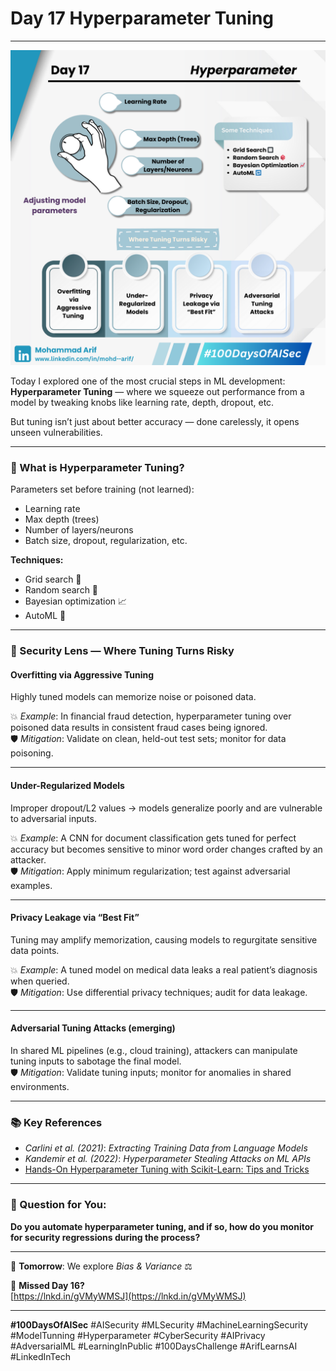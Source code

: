# Day 17 Hyperparameter Tuning

***

![Day 17 Poster](images/day17-poster.png)

Today I explored one of the most crucial steps in ML development: **Hyperparameter Tuning** — where we squeeze out performance from a model by tweaking knobs like learning rate, depth, dropout, etc.

But tuning isn’t just about better accuracy — done carelessly, it opens unseen vulnerabilities.

***

### 🔧 What is Hyperparameter Tuning?

Parameters set before training (not learned):

* Learning rate
* Max depth (trees)
* Number of layers/neurons
* Batch size, dropout, regularization, etc.

**Techniques:**

* Grid search 🔲
* Random search 🎲
* Bayesian optimization 📈
* AutoML 🔁

***

### 🔐 Security Lens — Where Tuning Turns Risky

#### **Overfitting via Aggressive Tuning**

Highly tuned models can memorize noise or poisoned data.

💥 _Example_: In financial fraud detection, hyperparameter tuning over poisoned data results in consistent fraud cases being ignored.\
🛡️ _Mitigation_: Validate on clean, held-out test sets; monitor for data poisoning.

***

#### **Under-Regularized Models**

Improper dropout/L2 values → models generalize poorly and are vulnerable to adversarial inputs.

💥 _Example_: A CNN for document classification gets tuned for perfect accuracy but becomes sensitive to minor word order changes crafted by an attacker.\
🛡️ _Mitigation_: Apply minimum regularization; test against adversarial examples.

***

#### **Privacy Leakage via “Best Fit”**

Tuning may amplify memorization, causing models to regurgitate sensitive data points.

💥 _Example_: A tuned model on medical data leaks a real patient’s diagnosis when queried.\
🛡️ _Mitigation_: Use differential privacy techniques; audit for data leakage.

***

#### **Adversarial Tuning Attacks (emerging)**

In shared ML pipelines (e.g., cloud training), attackers can manipulate tuning inputs to sabotage the final model.\
🛡️ _Mitigation_: Validate tuning inputs; monitor for anomalies in shared environments.

***

### 📚 Key References

* _Carlini et al. (2021)_: _Extracting Training Data from Language Models_
* _Kandemir et al. (2022)_: _Hyperparameter Stealing Attacks on ML APIs_
* [Hands-On Hyperparameter Tuning with Scikit-Learn: Tips and Tricks](https://lnkd.in/g-PDVPuU)

***

### 💬 Question for You:

**Do you automate hyperparameter tuning, and if so, how do you monitor for security regressions during the process?**

***

📅 **Tomorrow**: We explore _Bias & Variance_ ⚖️

🔗 **Missed Day 16?**\
[https://lnkd.in/gVMyWMSJ](https://lnkd.in/gVMyWMSJ)

***

**#100DaysOfAISec** #AISecurity #MLSecurity #MachineLearningSecurity #ModelTunning #Hyperparameter #CyberSecurity #AIPrivacy #AdversarialML #LearningInPublic #100DaysChallenge #ArifLearnsAI #LinkedInTech
